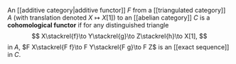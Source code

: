 An [[additive category|additive functor]] $F$ from a [[triangulated category]] $A$ (with translation denoted $X\mapsto X[1]$) to an [[abelian category]] $C$ is a **cohomological functor** if for any distinguished triangle 
$$
X\stackrel{f}\to Y\stackrel{g}\to Z\stackrel{h}\to X[1],
$$
in $A$, $F X\stackrel{F f}\to F Y\stackrel{F g}\to F Z$ is an [[exact sequence]] in $C$. 